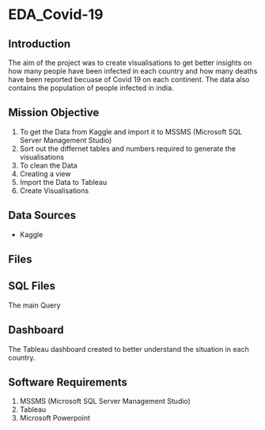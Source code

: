 # EDA_Covid-19
## Introduction 
The aim of the project was to create visualisations  to get better insights on how many people have been infected in each country and how many deaths have been reported becuase of Covid 19 on each continent. 
The data also contains the population of people infected in india. 
## Mission Objective 
1. To get the Data from Kaggle and import it to MSSMS (Microsoft SQL Server Management Studio) 
2. Sort out the differnet tables and numbers required to generate the visualisations
3. To clean the Data 
4. Creating a view
5. Import the Data to Tableau
6. Create Visualisations
## Data Sources 
- Kaggle 

Files 
-

## SQL Files 
The main Query 

Dashboard 
-
The Tableau dashboard created to better understand the situation in each country. 

## Software Requirements 
1. MSSMS (Microsoft SQL Server Management Studio)
2. Tableau 
3. Microsoft Powerpoint 

